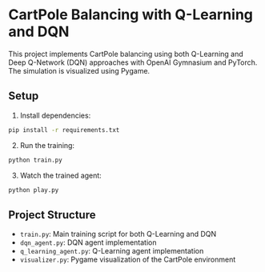 # CartPole Balancing with Q-Learning and DQN

This project implements CartPole balancing using both Q-Learning and Deep Q-Network (DQN) approaches with OpenAI Gymnasium and PyTorch. The simulation is visualized using Pygame.

## Setup

1. Install dependencies:
```bash
pip install -r requirements.txt
```

2. Run the training:
```bash
python train.py
```

3. Watch the trained agent:
```bash
python play.py
```

## Project Structure
- `train.py`: Main training script for both Q-Learning and DQN
- `dqn_agent.py`: DQN agent implementation
- `q_learning_agent.py`: Q-Learning agent implementation
- `visualizer.py`: Pygame visualization of the CartPole environment 
